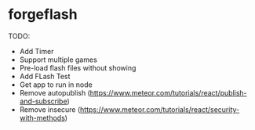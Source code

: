 # forgeflash

TODO: 
* Add Timer
* Support multiple games
* Pre-load flash files without showing
* Add FLash Test
* Get app to run in node
* Remove autopublish (https://www.meteor.com/tutorials/react/publish-and-subscribe)
* Remove insecure (https://www.meteor.com/tutorials/react/security-with-methods)